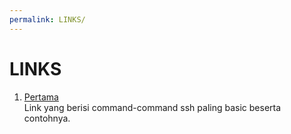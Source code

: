 ```yaml
---
permalink: LINKS/
---
```


# LINKS

1. [Pertama](https://www.hostinger.com/tutorials/ssh/basic-ssh-commands)<br>
Link yang berisi command-command ssh paling basic beserta contohnya.

